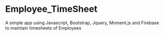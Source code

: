 # Employee_TimeSheet
A simple app using Javascript, Bootstrap, Jquery, Moment.js and Firebase to maintain timesheets of Employees
